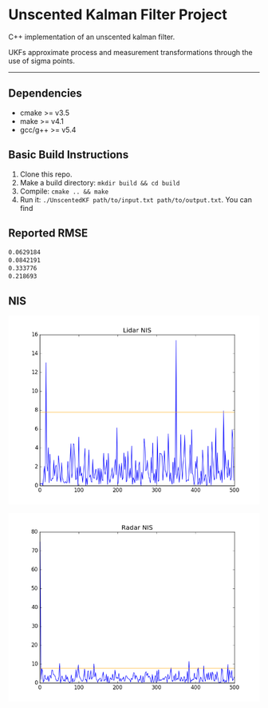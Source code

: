 # Unscented Kalman Filter Project
C++ implementation of an unscented kalman filter. 

UKFs approximate process and measurement transformations through the use of sigma points.    

---

## Dependencies

* cmake >= v3.5
* make >= v4.1
* gcc/g++ >= v5.4

## Basic Build Instructions

1. Clone this repo.
2. Make a build directory: `mkdir build && cd build`
3. Compile: `cmake .. && make`
4. Run it: `./UnscentedKF path/to/input.txt path/to/output.txt`. You can find


## Reported RMSE 

    0.0629184
    0.0842191
    0.333776
    0.218693

## NIS

![Lidar](img/lidar_nis.png)

![Ridar](img/radar_nis.png)
 
 